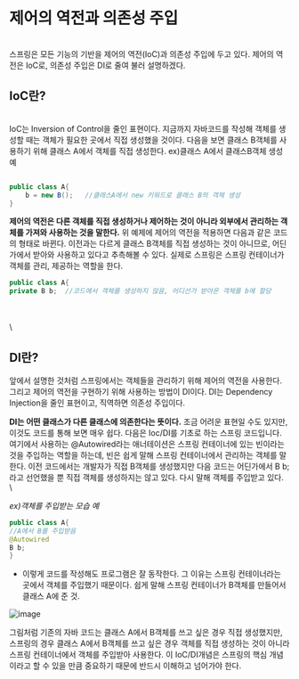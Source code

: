 # 제어의 역전과 의존성 주입
\
 스프링은 모든 기능의 기반을 제어의 역전(IoC)과 의존성 주입에 두고 있다. 제어의 역전은 IoC로, 의존성 주입은 DI로 줄여 불러 설명하겠다.


## IoC란?
\
IoC는 Inversion of Control을 줄인 표현이다. 지금까지 자바코드를 작성해 객체를 생성할 때는 객체가 필요한 곳에서 직접 생성했을 것이다. 다음을 보면 클래스 B객체를 사용하기 위해 클래스 A에서 객체를 직접 생성한다.
ex)클래스 A에서 클래스B객체 생성 예
```java

public class A{
    b = new B();   //클래스A에서 new 키워드로 클래스 B의 객체 생성
}
```

**제어의 역전은 다른 객체를 직접 생성하거나 제어하는 것이 아니라 외부에서 관리하는 객체를 가져와 사용하는 것을 말한다.**
위 예제에 제어의 역전을 적용하면 다음과 같은 코드의 형태로 바뀐다. 이전과는 다르게 클래스 B객체를 직접 생성하는 것이 아니므로, 어딘가에서 받아와 사용하고 있다고 추측해볼 수 있다. 실제로 스프링은 스프링 컨테이너가 객체를 관리, 제공하는 역할을 한다.

```java
public class A{
private B b;  //코드에서 객체를 생성하지 않음, 어디선가 받아온 객체를 b에 할당
```
\
\
\



## DI란?
앞에서 설명한 것처럼 스프링에서는 객체들을 관리하기 위해 제어의 역전을 사용한다. 그리고 제어의 역전을 구현하기 위해 사용하는 방법이 DI이다. DI는 Dependency Injection을 줄인 표현이고, 직역하면 의존성 주입이다.

**DI는 어떤 클래스가 다른 클래스에 의존한다는 뜻이다.** 조금 어려운 표현일 수도 있지만, 이것도 코드를 통해 보면 매우 쉽다. 다음은 Ioc/DI를 기초로 하는 스프링 코드입니다. 여기에서 사용하는 @Autowired라는 애너테이션은 스프링 컨테이너에 있는 빈이라는 것을 주입하는 역할을 하는데, 빈은 쉽게 말해 스프링 컨테이너에서 관리하는 객체를 말한다. 이전 코드에서는 개발자가 직접 B객체를 생성했지만 다음 코드는 어딘가에서 B b;라고 선언했을 뿐 직접 객체를 생성하지는 않고 있다. 다시 말해 객체를 주입받고 있다.
\
\

*ex)객체를 주입받는 모습 예*
```java
public class A{
//A에서 B를 주입받음
@Autowired
B b;
}
```

- 이렇게 코드를 작성해도 프로그램은 잘 동작한다. 그 이유는 스프링 컨테이너라는 곳에서 객체를 주입했기 때문이다. 쉽게 말해 스프링 컨테이너가 B객체를 만들어서 클래스 A에 준 것.

![image](https://github.com/Chae-space/java-algo/assets/90403366/969e0ffa-3363-492c-a2f3-693f1be40e99)

그림처럼 기존의 자바 코드는 클래스 A에서 B객체를 쓰고 싶은 경우 직접 생성했지만, 스프링의 경우 클래스 A에서 B객체를 쓰고 싶은 경우 객체를 직접 생성하는 것이 아니라 스프링 컨테이너에서 객체를 주입받아 사용한다. 이 IoC/DI개념은 스프링의 핵심 개념이라고 할 수 있을 만큼 중요하기 때문에 반드시 이해하고 넘어가야 한다.

